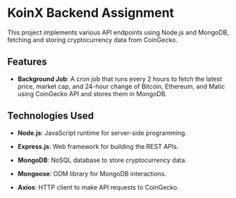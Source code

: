 
# KoinX Backend Assignment

This project implements various API endpoints using Node.js and MongoDB, fetching and storing cryptocurrency data from CoinGecko.

## Features

-   **Background Job**: A cron job that runs every 2 hours to fetch the latest price, market cap, and 24-hour change of Bitcoin, Ethereum, and Matic using CoinGecko API and stores them in MongoDB.

        
## Technologies Used

-   **Node.js**: JavaScript runtime for server-side programming.
    

        
-   **Express.js**: Web framework for building the REST APIs.
    

-   **MongoDB**: NoSQL database to store cryptocurrency data.

        
-   **Mongoose**: ODM library for MongoDB interactions.
    

        
-   **Axios**: HTTP client to make API requests to CoinGecko.
    

        

    


    
   
